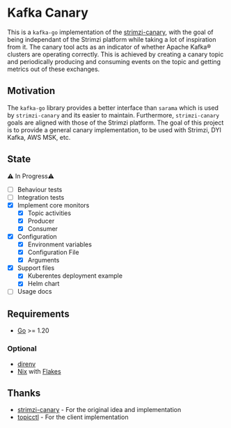 # Kafka Canary

This is a `kafka-go` implementation of the [strimzi-canary](https://github.com/strimzi/strimzi-canary), with the goal of being independant of the Strimzi platform while taking a lot of inspiration from it.
The canary tool acts as an indicator of whether Apache Kafka® clusters are operating correctly. This is achieved by creating a canary topic and periodically producing and consuming events on the topic and getting metrics out of these exchanges.

## Motivation

The `kafka-go` library provides a better interface than `sarama` which is used by `strimzi-canary` and its easier to maintain. Furthermore, `strimzi-canary` goals are aligned with those of the Strimzi platform. The goal of this project is to provide a general canary implementation, to be used with Strimzi, DYI Kafka, AWS MSK, etc.

## State

⚠️ In Progress⚠️

- [ ] Behaviour tests
- [ ] Integration tests
- [x] Implement core monitors
  - [x] Topic activities
  - [x] Producer
  - [x] Consumer
- [x] Configuration
  - [x] Environment variables
  - [x] Configuration File
  - [x] Arguments
- [x] Support files
  - [x] Kuberentes deployment example
  - [x] Helm chart
- [ ] Usage docs

## Requirements

- [Go](https://golang.org/doc/install) >= 1.20

### Optional

- [direnv](https://direnv.net/)
- [Nix](https://nixos.org/) with [Flakes](https://nixos.wiki/wiki/Flakes)

## Thanks

- [strimzi-canary](https://github.com/strimzi/strimzi-canary) - For the original idea and implementation
- [topicctl](https://github.com/segmentio/topicctl) - For the client implementation
